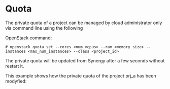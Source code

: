 # Quota

The private quota of a project can be managed by cloud administrator only via command line using the following 

OpenStack command:

`# openstack quota set --cores <num_vcpus> --ram <memory_size> --instances <max_num_instances> --class <project_id>`

The private quota will be updated from Synergy after a few seconds without restart it.

This example shows how the private quota of the project prj\_a has been modyfied:

